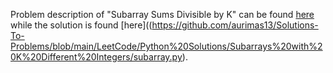 Problem description of "Subarray Sums Divisible by K" can be found [here](https://leetcode.com/problems/subarray-sums-divisible-by-k/) while the solution is found [here]((https://github.com/aurimas13/Solutions-To-Problems/blob/main/LeetCode/Python%20Solutions/Subarrays%20with%20K%20Different%20Integers/subarray.py).